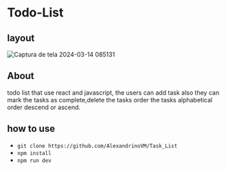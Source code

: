 # Todo-List 


## layout

![Captura de tela 2024-03-14 085131](https://github.com/AlexandrinoVM/Task_List/assets/106442092/fa7d72ef-90cf-4a76-abf8-ee57f177ee25)

## About

todo list that use react and javascript, the users can add task also they can mark the tasks as complete,delete the tasks order the tasks alphabetical order descend or ascend.

## how to use

- `git clone https://github.com/AlexandrinoVM/Task_List`
- `npm install`
- `npm run dev`
